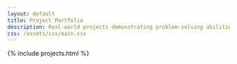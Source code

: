 ```yaml
---
layout: default
title: Project Portfolio
description: Real-world projects demonstrating problem-solving abilities, clean code practices, and modern web development methodologies.
css: /assets/css/main.css
---
```


{% include projects.html %}
